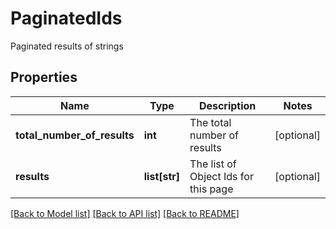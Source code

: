 # PaginatedIds

Paginated results of strings
## Properties
Name | Type | Description | Notes
------------ | ------------- | ------------- | -------------
**total_number_of_results** | **int** | The total number of results | [optional] 
**results** | **list[str]** | The list of Object Ids for this page | [optional] 

[[Back to Model list]](../README.md#documentation-for-models) [[Back to API list]](../README.md#documentation-for-api-endpoints) [[Back to README]](../README.md)


